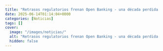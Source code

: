 ```yaml
---
title: "Retrasos regulatorios frenan Open Banking - una década perdida para la banca digital"
date: 2025-06-14T01:14:04+0000
categories: [Noticias]
tags: []
cover:
  image: "/images/noticias/"
  alt: "Retrasos regulatorios frenan Open Banking - una década perdida para la banca digital"
  hidden: false
---
```



